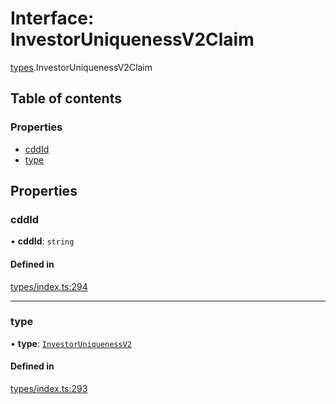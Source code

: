 # Interface: InvestorUniquenessV2Claim

[types](../wiki/types).InvestorUniquenessV2Claim

## Table of contents

### Properties

- [cddId](../wiki/types.InvestorUniquenessV2Claim#cddid)
- [type](../wiki/types.InvestorUniquenessV2Claim#type)

## Properties

### cddId

• **cddId**: `string`

#### Defined in

[types/index.ts:294](https://github.com/PolymathNetwork/polymesh-sdk/blob/49113a20/src/types/index.ts#L294)

___

### type

• **type**: [`InvestorUniquenessV2`](../wiki/types.ClaimType#investoruniquenessv2)

#### Defined in

[types/index.ts:293](https://github.com/PolymathNetwork/polymesh-sdk/blob/49113a20/src/types/index.ts#L293)
